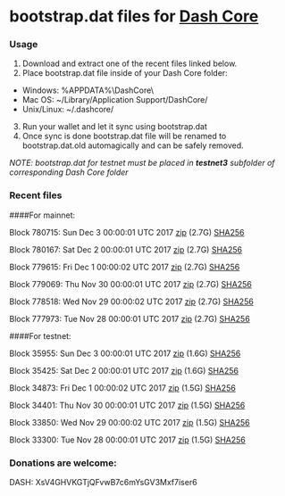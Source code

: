 # bootstrap.dat files for [Dash Core](https://www.dash.org)

### Usage

1. Download and extract one of the recent files linked below.
2. Place bootstrap.dat file inside of your Dash Core folder:
 - Windows: %APPDATA%\DashCore\
 - Mac OS: ~/Library/Application Support/DashCore/
 - Unix/Linux: ~/.dashcore/
3. Run your wallet and let it sync using bootstrap.dat
4. Once sync is done bootstrap.dat file will be renamed to bootstrap.dat.old automagically and can be safely removed.

_NOTE: bootstrap.dat for testnet must be placed in **testnet3** subfolder of corresponding Dash Core folder_

### Recent files

####For mainnet:

Block 780715: Sun Dec  3 00:00:01 UTC 2017 [zip](https://transfer.sh/BHxqW/bootstrap.dat.20171203.zip) (2.7G) [SHA256](https://transfer.sh/zzrWC/sha256.txt)

Block 780167: Sat Dec  2 00:00:01 UTC 2017 [zip](https://transfer.sh/sZ9cu/bootstrap.dat.20171202.zip) (2.7G) [SHA256](https://transfer.sh/bATbW/sha256.txt)

Block 779615: Fri Dec  1 00:00:02 UTC 2017 [zip](https://transfer.sh/zdAn0/bootstrap.dat.20171201.zip) (2.7G) [SHA256](https://transfer.sh/oQD9w/sha256.txt)

Block 779069: Thu Nov 30 00:00:01 UTC 2017 [zip](https://transfer.sh/Udnz8/bootstrap.dat.20171130.zip) (2.7G) [SHA256](https://transfer.sh/vk5kY/sha256.txt)

Block 778518: Wed Nov 29 00:00:02 UTC 2017 [zip](https://transfer.sh/LBalQ/bootstrap.dat.20171129.zip) (2.7G) [SHA256](https://transfer.sh/Pv8yF/sha256.txt)

Block 777973: Tue Nov 28 00:00:01 UTC 2017 [zip](https://transfer.sh/Ppeqs/bootstrap.dat.20171128.zip) (2.7G) [SHA256](https://transfer.sh/11hcAK/sha256.txt)

####For testnet:

Block 35955: Sun Dec  3 00:00:01 UTC 2017 [zip](https://transfer.sh/lsxLX/bootstrap.dat.20171203.zip) (1.6G) [SHA256](https://transfer.sh/dlGac/sha256.txt)

Block 35425: Sat Dec  2 00:00:01 UTC 2017 [zip](https://transfer.sh/fMTzJ/bootstrap.dat.20171202.zip) (1.6G) [SHA256](https://transfer.sh/sXHCb/sha256.txt)

Block 34873: Fri Dec  1 00:00:02 UTC 2017 [zip](https://transfer.sh/3arax/bootstrap.dat.20171201.zip) (1.5G) [SHA256](https://transfer.sh/mZhJ6/sha256.txt)

Block 34401: Thu Nov 30 00:00:01 UTC 2017 [zip](https://transfer.sh/7Wgys/bootstrap.dat.20171130.zip) (1.5G) [SHA256](https://transfer.sh/LtC3R/sha256.txt)

Block 33850: Wed Nov 29 00:00:02 UTC 2017 [zip](https://transfer.sh/LT1xf/bootstrap.dat.20171129.zip) (1.5G) [SHA256](https://transfer.sh/zvpSa/sha256.txt)

Block 33300: Tue Nov 28 00:00:01 UTC 2017 [zip](https://transfer.sh/QM9S7/bootstrap.dat.20171128.zip) (1.5G) [SHA256](https://transfer.sh/Affkv/sha256.txt)

### Donations are welcome:

DASH: XsV4GHVKGTjQFvwB7c6mYsGV3Mxf7iser6
